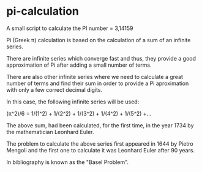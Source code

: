# pi-calculation

A small script to calculate the PI number = 3,14159

Pi (Greek π) calculation is based on the calculation
of a sum of an infinite series.

There are infinite series which converge fast and thus,
they provide a good approximation of Pi after adding
a small number of terms.

There are also other infinite series where we need to
calculate a great number of terms and find their sum
in order to provide a Pi aproximation with only 
a few correct decimal digits.

In this case, the following infinite series will be used:

(π^2)/6 = 1/(1^2) + 1/(2^2) + 1/(3^2) + 1/(4^2) + 1/(5^2) +...
 
The above sum, had been calculated, for the first time,
in the year 1734 by the mathematician Leonhard Euler.

The problem to calculate the above series first appeared
in 1644 by Pietro Mengoli and the first one to calculate
it was Leonhard Euler after 90 years.

In bibliography is known as the "Basel Problem".

